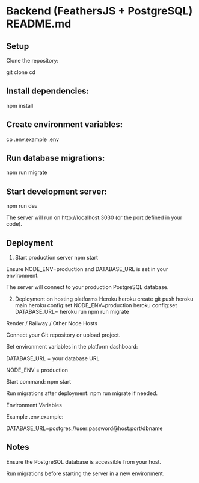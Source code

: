 # Backend (FeathersJS + PostgreSQL) README.md

## Setup

Clone the repository:

git clone <repo-url>
cd <repo-folder>


## Install dependencies:

npm install


## Create environment variables:

cp .env.example .env


## Run database migrations:

npm run migrate


## Start development server:

npm run dev


The server will run on http://localhost:3030 (or the port defined in your code).

## Deployment
1. Start production server
npm start


Ensure NODE_ENV=production and DATABASE_URL is set in your environment.

The server will connect to your production PostgreSQL database.

2. Deployment on hosting platforms
Heroku
heroku create <app-name>
git push heroku main
heroku config:set NODE_ENV=production
heroku config:set DATABASE_URL=<your-database-url>
heroku run npm run migrate

Render / Railway / Other Node Hosts

Connect your Git repository or upload project.

Set environment variables in the platform dashboard:

DATABASE_URL = your database URL

NODE_ENV = production

Start command: npm start

Run migrations after deployment: npm run migrate if needed.

Environment Variables

Example .env.example:

DATABASE_URL=postgres://user:password@host:port/dbname


## Notes

Ensure the PostgreSQL database is accessible from your host.

Run migrations before starting the server in a new environment.